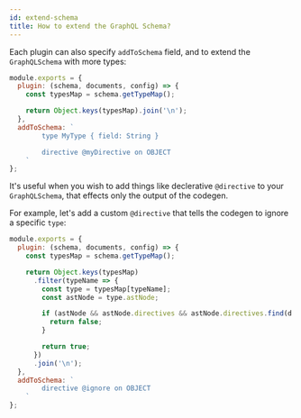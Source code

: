```yaml
---
id: extend-schema
title: How to extend the GraphQL Schema?
---
```


Each plugin can also specify `addToSchema` field, and to extend the `GraphQLSchema` with more types:

```js
module.exports = {
  plugin: (schema, documents, config) => {
    const typesMap = schema.getTypeMap();

    return Object.keys(typesMap).join('\n');
  },
  addToSchema: `
        type MyType { field: String }

        directive @myDirective on OBJECT
    `
};
```

It's useful when you wish to add things like declerative `@directive` to your `GraphQLSchema`, that effects only the output of the codegen.

For example, let's add a custom `@directive` that tells the codegen to ignore a specific `type`:

```js
module.exports = {
  plugin: (schema, documents, config) => {
    const typesMap = schema.getTypeMap();

    return Object.keys(typesMap)
      .filter(typeName => {
        const type = typesMap[typeName];
        const astNode = type.astNode;

        if (astNode && astNode.directives && astNode.directives.find(d => d.name === 'ignore')) {
          return false;
        }

        return true;
      })
      .join('\n');
  },
  addToSchema: `
        directive @ignore on OBJECT
    `
};
```
